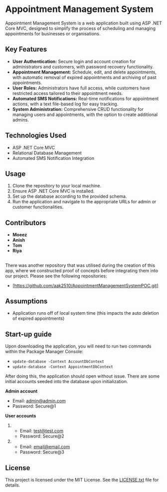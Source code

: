 # Appointment Management System

Appointment Management System is a web application built using ASP .NET Core MVC, designed to simplify the process of scheduling and managing appointments for businesses or organisations.

## Key Features

- **User Authentication:** Secure login and account creation for administrators and customers, with password recovery functionality.
- **Appointment Management:** Schedule, edit, and delete appointments, with automatic removal of expired appointments and archiving of past appointments.
- **User Roles:** Administrators have full access, while customers have restricted access tailored to their appointment needs.
- **Automated SMS Notifications:** Real-time notifications for appointment actions, with a text file-based log for easy tracking.
- **System Administration:** Comprehensive CRUD functionality for managing users and appointments, with the option to create additional admins.

## Technologies Used

- ASP .NET Core MVC
- Relational Database Management
- Automated SMS Notification Integration

## Usage

1. Clone the repository to your local machine.
2. Ensure ASP .NET Core MVC is installed.
3. Set up the database according to the provided schema.
4. Run the application and navigate to the appropriate URLs for admin or customer functionalities.

## Contributors

- **Moeez**
- **Anish**
- **Tom**
- **Riya**


##
There was another repository that was utilised during the creation of this app, where we constructed proof of concepts before integrating them into our project. Please see the following repositories:
- [https://github.com/aak2510/AppointmentManagementSystemPOC.git]

## Assumptions
- Application runs off of local system time (this impacts the auto deletion of expired appointments)

## Start-up guide

Upon downloading the application, you will need to run two commands within the Package Manager Console:

- `update-database -Context AccountDbContext`
- `update-database -Context AppointmentDbContext`

After doing this, the application should open without issue. There are some initial accounts seeded into the database upon initialization.

**Admin account**
- Email: admin@admin.com
- Password: Secure@1

**User accounts**
1. - Email: test@test.com
   - Password: Secure@2

2. - Email: email@email.com
   - Password: Secure@3

## License

This project is licensed under the MIT License. See the [LICENSE.txt](LICENSE.txt) file for details.
